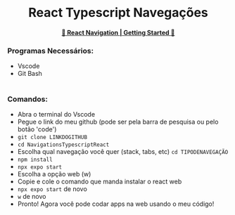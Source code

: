 <br>
<h1 align="center"> React Typescript Navegações</h1>

<h4 align="center"> <a href="https://reactnavigation.org/docs/getting-started/">💜 React Navigation | Getting Started 💜</a></h4>

<h3>Programas Necessários:</h3>

- Vscode
- Git Bash
<br><br>


<h3>Comandos:</h3>

- Abra o terminal do Vscode <br>
- Pegue o link do meu github (pode ser pela barra de pesquisa ou pelo botão 'code') <br>
- `git clone LINKDOGITHUB` <br>
- `cd NavigationsTypescriptReact` <br>
- Escolha qual navegação você quer (stack, tabs, etc) `cd TIPODENAVEGAÇÃO` <br>
- `npm install` <br>
- `npx expo start` <br>
- Escolha a opção web (w) <br>
- Copie e cole o comando que manda instalar o react web <br>
- `npx expo start` de novo <br>
- `w` de novo <br>
- Pronto! Agora você pode codar apps na web usando o meu código!
